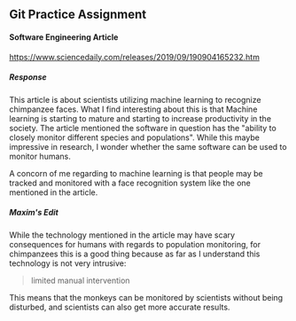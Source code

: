 ## Git Practice Assignment

#### Software Engineering Article
https://www.sciencedaily.com/releases/2019/09/190904165232.htm

##### Response
This article is about scientists utilizing machine learning to recognize chimpanzee faces. What I find interesting about this is that Machine learning is starting to mature and starting to increase productivity in the society. The article mentioned the software in question has the "ability to closely monitor different species and populations". While this maybe impressive in research, I wonder whether the same software can be used to monitor humans.

A concorn of me regarding to machine learning is that people may be tracked and monitored with a face recognition system like the one mentioned in the article. 

##### Maxim's Edit
While the technology mentioned in the article may have scary consequences for humans with regards to population monitoring, for chimpanzees this is a good thing because as far as I understand this technology is not very intrusive:
> limited manual intervention

This means that the monkeys can be monitored by scientists without being disturbed, and scientists can also get more accurate results. 